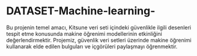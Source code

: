 # DATASET-Machine-learning-

Bu projenin temel amacı, Kitsune veri seti içindeki güvenlikle ilgili desenleri tespit etme konusunda makine öğrenimi modellerinin etkinliğini değerlendirmektir. Projemiz, güvenlik veri setleri üzerinde makine öğrenimi kullanarak elde edilen bulguları ve içgörüleri paylaşmayı öğrenmektir.

